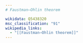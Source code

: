 ```yaml
---
# Faustman–Ohlin theorem

wikidata: Q5438320
msc_classification: "91"
wikipedia_links:
  - "[[Faustman–Ohlin theorem]]"
---
```

